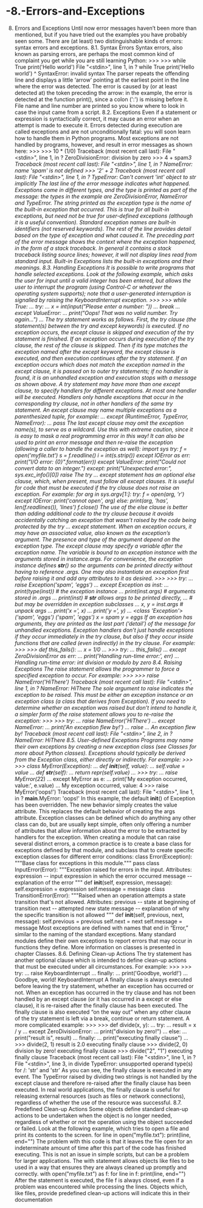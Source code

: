 # -8.-Errors-and-Exceptions
8. Errors and Exceptions Until now error messages haven’t been more than mentioned, but if you have tried out the examples you have probably seen some. There are (at least) two distinguishable kinds of errors: syntax errors and exceptions.  8.1. Syntax Errors Syntax errors, also known as parsing errors, are perhaps the most common kind of complaint you get while you are still learning Python:  >>> >>> while True print('Hello world')   File "&lt;stdin>", line 1, in ?     while True print('Hello world')                    ^ SyntaxError: invalid syntax The parser repeats the offending line and displays a little ‘arrow’ pointing at the earliest point in the line where the error was detected. The error is caused by (or at least detected at) the token preceding the arrow: in the example, the error is detected at the function print(), since a colon (':') is missing before it. File name and line number are printed so you know where to look in case the input came from a script.  8.2. Exceptions Even if a statement or expression is syntactically correct, it may cause an error when an attempt is made to execute it. Errors detected during execution are called exceptions and are not unconditionally fatal: you will soon learn how to handle them in Python programs. Most exceptions are not handled by programs, however, and result in error messages as shown here:  >>> >>> 10 * (1/0) Traceback (most recent call last):   File "&lt;stdin>", line 1, in ? ZeroDivisionError: division by zero >>> 4 + spam*3 Traceback (most recent call last):   File "&lt;stdin>", line 1, in ? NameError: name 'spam' is not defined >>> '2' + 2 Traceback (most recent call last):   File "&lt;stdin>", line 1, in ? TypeError: Can't convert 'int' object to str implicitly The last line of the error message indicates what happened. Exceptions come in different types, and the type is printed as part of the message: the types in the example are ZeroDivisionError, NameError and TypeError. The string printed as the exception type is the name of the built-in exception that occurred. This is true for all built-in exceptions, but need not be true for user-defined exceptions (although it is a useful convention). Standard exception names are built-in identifiers (not reserved keywords).  The rest of the line provides detail based on the type of exception and what caused it.  The preceding part of the error message shows the context where the exception happened, in the form of a stack traceback. In general it contains a stack traceback listing source lines; however, it will not display lines read from standard input.  Built-in Exceptions lists the built-in exceptions and their meanings.  8.3. Handling Exceptions It is possible to write programs that handle selected exceptions. Look at the following example, which asks the user for input until a valid integer has been entered, but allows the user to interrupt the program (using Control-C or whatever the operating system supports); note that a user-generated interruption is signalled by raising the KeyboardInterrupt exception.  >>> >>> while True: ...     try: ...         x = int(input("Please enter a number: ")) ...         break ...     except ValueError: ...         print("Oops!  That was no valid number.  Try again...") ... The try statement works as follows.  First, the try clause (the statement(s) between the try and except keywords) is executed. If no exception occurs, the except clause is skipped and execution of the try statement is finished. If an exception occurs during execution of the try clause, the rest of the clause is skipped. Then if its type matches the exception named after the except keyword, the except clause is executed, and then execution continues after the try statement. If an exception occurs which does not match the exception named in the except clause, it is passed on to outer try statements; if no handler is found, it is an unhandled exception and execution stops with a message as shown above. A try statement may have more than one except clause, to specify handlers for different exceptions. At most one handler will be executed. Handlers only handle exceptions that occur in the corresponding try clause, not in other handlers of the same try statement. An except clause may name multiple exceptions as a parenthesized tuple, for example:  ... except (RuntimeError, TypeError, NameError): ...     pass The last except clause may omit the exception name(s), to serve as a wildcard. Use this with extreme caution, since it is easy to mask a real programming error in this way! It can also be used to print an error message and then re-raise the exception (allowing a caller to handle the exception as well):  import sys  try:     f = open('myfile.txt')     s = f.readline()     i = int(s.strip()) except IOError as err:     print("I/O error: {0}".format(err)) except ValueError:     print("Could not convert data to an integer.") except:     print("Unexpected error:", sys.exc_info()[0])     raise The try ... except statement has an optional else clause, which, when present, must follow all except clauses. It is useful for code that must be executed if the try clause does not raise an exception. For example:  for arg in sys.argv[1:]:     try:         f = open(arg, 'r')     except IOError:         print('cannot open', arg)     else:         print(arg, 'has', len(f.readlines()), 'lines')         f.close() The use of the else clause is better than adding additional code to the try clause because it avoids accidentally catching an exception that wasn’t raised by the code being protected by the try ... except statement.  When an exception occurs, it may have an associated value, also known as the exception’s argument. The presence and type of the argument depend on the exception type.  The except clause may specify a variable after the exception name. The variable is bound to an exception instance with the arguments stored in instance.args. For convenience, the exception instance defines __str__() so the arguments can be printed directly without having to reference .args. One may also instantiate an exception first before raising it and add any attributes to it as desired.  >>> >>> try: ...    raise Exception('spam', 'eggs') ... except Exception as inst: ...    print(type(inst))    # the exception instance ...    print(inst.args)     # arguments stored in .args ...    print(inst)          # __str__ allows args to be printed directly, ...                         # but may be overridden in exception subclasses ...    x, y = inst.args     # unpack args ...    print('x =', x) ...    print('y =', y) ... &lt;class 'Exception'> ('spam', 'eggs') ('spam', 'eggs') x = spam y = eggs If an exception has arguments, they are printed as the last part (‘detail’) of the message for unhandled exceptions.  Exception handlers don’t just handle exceptions if they occur immediately in the try clause, but also if they occur inside functions that are called (even indirectly) in the try clause. For example:  >>> >>> def this_fails(): ...     x = 1/0 ... >>> try: ...     this_fails() ... except ZeroDivisionError as err: ...     print('Handling run-time error:', err) ... Handling run-time error: int division or modulo by zero 8.4. Raising Exceptions The raise statement allows the programmer to force a specified exception to occur. For example:  >>> >>> raise NameError('HiThere') Traceback (most recent call last):   File "&lt;stdin>", line 1, in ? NameError: HiThere The sole argument to raise indicates the exception to be raised. This must be either an exception instance or an exception class (a class that derives from Exception).  If you need to determine whether an exception was raised but don’t intend to handle it, a simpler form of the raise statement allows you to re-raise the exception:  >>> >>> try: ...     raise NameError('HiThere') ... except NameError: ...     print('An exception flew by!') ...     raise ... An exception flew by! Traceback (most recent call last):   File "&lt;stdin>", line 2, in ? NameError: HiThere 8.5. User-defined Exceptions Programs may name their own exceptions by creating a new exception class (see Classes for more about Python classes). Exceptions should typically be derived from the Exception class, either directly or indirectly. For example:  >>> >>> class MyError(Exception): ...     def __init__(self, value): ...         self.value = value ...     def __str__(self): ...         return repr(self.value) ... >>> try: ...     raise MyError(2*2) ... except MyError as e: ...     print('My exception occurred, value:', e.value) ... My exception occurred, value: 4 >>> raise MyError('oops!') Traceback (most recent call last):   File "&lt;stdin>", line 1, in ? __main__.MyError: 'oops!' In this example, the default __init__() of Exception has been overridden. The new behavior simply creates the value attribute. This replaces the default behavior of creating the args attribute.  Exception classes can be defined which do anything any other class can do, but are usually kept simple, often only offering a number of attributes that allow information about the error to be extracted by handlers for the exception. When creating a module that can raise several distinct errors, a common practice is to create a base class for exceptions defined by that module, and subclass that to create specific exception classes for different error conditions:  class Error(Exception):     """Base class for exceptions in this module."""     pass  class InputError(Error):     """Exception raised for errors in the input.      Attributes:         expression -- input expression in which the error occurred         message -- explanation of the error     """      def __init__(self, expression, message):         self.expression = expression         self.message = message  class TransitionError(Error):     """Raised when an operation attempts a state transition that's not     allowed.      Attributes:         previous -- state at beginning of transition         next -- attempted new state         message -- explanation of why the specific transition is not allowed     """      def __init__(self, previous, next, message):         self.previous = previous         self.next = next         self.message = message Most exceptions are defined with names that end in “Error,” similar to the naming of the standard exceptions.  Many standard modules define their own exceptions to report errors that may occur in functions they define. More information on classes is presented in chapter Classes.  8.6. Defining Clean-up Actions The try statement has another optional clause which is intended to define clean-up actions that must be executed under all circumstances. For example:  >>> >>> try: ...     raise KeyboardInterrupt ... finally: ...     print('Goodbye, world!') ... Goodbye, world! KeyboardInterrupt A finally clause is always executed before leaving the try statement, whether an exception has occurred or not. When an exception has occurred in the try clause and has not been handled by an except clause (or it has occurred in a except or else clause), it is re-raised after the finally clause has been executed. The finally clause is also executed “on the way out” when any other clause of the try statement is left via a break, continue or return statement. A more complicated example:  >>> >>> def divide(x, y): ...     try: ...         result = x / y ...     except ZeroDivisionError: ...         print("division by zero!") ...     else: ...         print("result is", result) ...     finally: ...         print("executing finally clause") ... >>> divide(2, 1) result is 2.0 executing finally clause >>> divide(2, 0) division by zero! executing finally clause >>> divide("2", "1") executing finally clause Traceback (most recent call last):   File "&lt;stdin>", line 1, in ?   File "&lt;stdin>", line 3, in divide TypeError: unsupported operand type(s) for /: 'str' and 'str' As you can see, the finally clause is executed in any event. The TypeError raised by dividing two strings is not handled by the except clause and therefore re-raised after the finally clause has been executed.  In real world applications, the finally clause is useful for releasing external resources (such as files or network connections), regardless of whether the use of the resource was successful.  8.7. Predefined Clean-up Actions Some objects define standard clean-up actions to be undertaken when the object is no longer needed, regardless of whether or not the operation using the object succeeded or failed. Look at the following example, which tries to open a file and print its contents to the screen.  for line in open("myfile.txt"):     print(line, end="") The problem with this code is that it leaves the file open for an indeterminate amount of time after this part of the code has finished executing. This is not an issue in simple scripts, but can be a problem for larger applications. The with statement allows objects like files to be used in a way that ensures they are always cleaned up promptly and correctly.  with open("myfile.txt") as f:     for line in f:         print(line, end="") After the statement is executed, the file f is always closed, even if a problem was encountered while processing the lines. Objects which, like files, provide predefined clean-up actions will indicate this in their documentation
